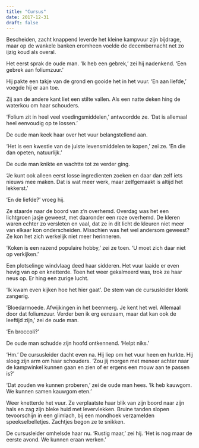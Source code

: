 ```yaml
---
title: "Cursus"
date: 2017-12-31
draft: false
---
```


Bescheiden, zacht knappend leverde het kleine kampvuur zijn bijdrage, maar op de wankele banken eromheen voelde de decembernacht net zo ijzig koud als overal.<!-- more -->

Het eerst sprak de oude man. ‘Ik heb een gebrek,’ zei hij nadenkend. ‘Een gebrek aan foliumzuur.’

Hij pakte een takje van de grond en gooide het in het vuur. ‘En aan liefde,’ voegde hij er aan toe.

Zij aan de andere kant liet een stilte vallen. Als een natte deken hing de waterkou om haar schouders.

‘Folium zit in heel veel voedingsmiddelen,’ antwoordde ze. ‘Dat is allemaal heel eenvoudig op te lossen.’

De oude man keek haar over het vuur belangstellend aan.

‘Het is een kwestie van de juiste levensmiddelen te kopen,’ zei ze. ‘En die dan opeten, natuurlijk.’

De oude man knikte en wachtte tot ze verder ging.

‘Je kunt ook alleen eerst losse ingredienten zoeken en daar dan zelf iets nieuws mee maken. Dat is wat meer werk, maar zelfgemaakt is altijd het lekkerst.’

‘En de liefde?’ vroeg hij.

Ze staarde naar de boord van z’n overhemd. Overdag was het een lichtgroen jasje geweest, met daaronder een roze overhemd. De kleren waren echter zo versleten en vaal, dat ze in dit licht de kleuren niet meer van elkaar kon onderscheiden. Misschien was het wel andersom geweest? Ze kon het zich werkelijk niet meer herinneren.

‘Koken is een razend populaire hobby,’ zei ze toen. ‘U moet zich daar niet op verkijken.’

Een plotselinge windvlaag deed haar sidderen. Het vuur laaide er even hevig van op en knetterde. Toen het weer gekalmeerd was, trok ze haar neus op. Er hing een zurige lucht.

‘Ik kwam even kijken hoe het hier gaat’. De stem van de cursusleider klonk zangerig.

‘Bloedarmoede. Afwijkingen in het beenmerg. Je kent het wel. Allemaal door dat foliumzuur. Verder ben ik erg eenzaam, maar dat kan ook de leeftijd zijn,’ zei de oude man.

‘En broccoli?’

De oude man schudde zijn hoofd ontkennend. ‘Helpt niks.’

‘Hm.’ De cursusleider dacht even na. Hij liep om het vuur heen en hurkte. Hij sloeg zijn arm om haar schouders. ‘Zou jij morgen met meneer achter naar de kampwinkel kunnen gaan en zien of er ergens een mouw aan te passen is?’

‘Dat zouden we kunnen proberen,’ zei de oude man hees. ‘Ik heb kauwgom. We kunnen samen kauwgom eten.’

Weer knetterde het vuur. Ze verplaatste haar blik van zijn boord naar zijn hals en zag zijn bleke huid met levervlekken. Bruine tanden slopen tevoorschijn in een glimlach, bij een mondhoek verzamelden speekselbelletjes. Zachtjes begon ze te snikken.

De cursusleider omhelsde haar nu. ‘Rustig maar,’ zei hij. ‘Het is nog maar de eerste avond. We kunnen eraan werken.’
